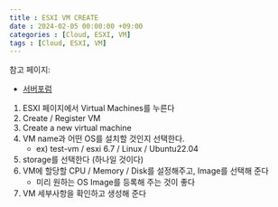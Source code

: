 ```yaml
---
title : ESXI VM CREATE
date : 2024-02-05 00:00:00 +09:00
categories : [Cloud, ESXI, VM]
tags : [Cloud, ESXI, VM]
---
```


참고 페이지:
- [서버포럼](https://svrforum.com/svr/197124)

1. ESXI 페이지에서 Virtual Machines를 누른다
2. Create / Register VM
3. Create a new virtual machine
4. VM name과 어떤 OS를 설치할 것인지 선택한다.
    - ex) test-vm / esxi 6.7 / Linux / Ubuntu22.04
5. storage를 선택한다 (하나일 것이다)
6. VM에 할당할 CPU / Memory / Disk를 설정해주고, Image를 선택해 준다
    - 미리 원하는 OS Image를 등록해 주는 것이 좋다
7. VM 세부사항을 확인하고 생성해 준다